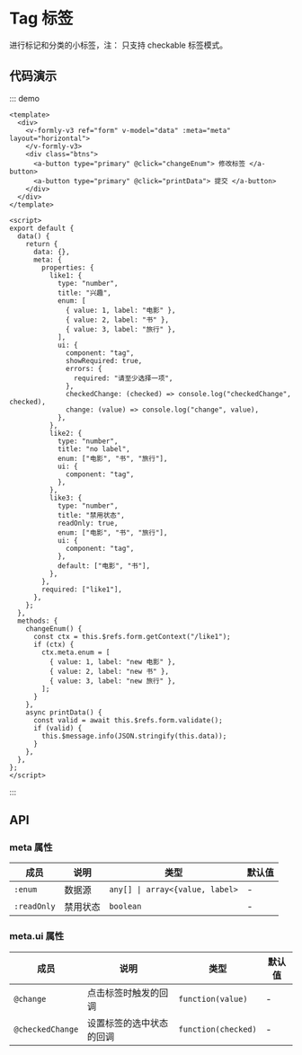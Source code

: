 # Tag 标签

进行标记和分类的小标签，注： 只支持 checkable 标签模式。

## 代码演示

::: demo

```vue
<template>
  <div>
    <v-formly-v3 ref="form" v-model="data" :meta="meta" layout="horizontal">
    </v-formly-v3>
    <div class="btns">
      <a-button type="primary" @click="changeEnum"> 修改标签 </a-button>
      <a-button type="primary" @click="printData"> 提交 </a-button>
    </div>
  </div>
</template>

<script>
export default {
  data() {
    return {
      data: {},
      meta: {
        properties: {
          like1: {
            type: "number",
            title: "兴趣",
            enum: [
              { value: 1, label: "电影" },
              { value: 2, label: "书" },
              { value: 3, label: "旅行" },
            ],
            ui: {
              component: "tag",
              showRequired: true,
              errors: {
                required: "请至少选择一项",
              },
              checkedChange: (checked) => console.log("checkedChange", checked),
              change: (value) => console.log("change", value),
            },
          },
          like2: {
            type: "number",
            title: "no label",
            enum: ["电影", "书", "旅行"],
            ui: {
              component: "tag",
            },
          },
          like3: {
            type: "number",
            title: "禁用状态",
            readOnly: true,
            enum: ["电影", "书", "旅行"],
            ui: {
              component: "tag",
            },
            default: ["电影", "书"],
          },
        },
        required: ["like1"],
      },
    };
  },
  methods: {
    changeEnum() {
      const ctx = this.$refs.form.getContext("/like1");
      if (ctx) {
        ctx.meta.enum = [
          { value: 1, label: "new 电影" },
          { value: 2, label: "new 书" },
          { value: 3, label: "new 旅行" },
        ];
      }
    },
    async printData() {
      const valid = await this.$refs.form.validate();
      if (valid) {
        this.$message.info(JSON.stringify(this.data));
      }
    },
  },
};
</script>
```

:::

## API

### meta 属性

| 成员        | 说明     | 类型                            | 默认值 |
| ----------- | -------- | ------------------------------- | ------ |
| `:enum`     | 数据源   | `any[] \| array<{value, label>` | -      |
| `:readOnly` | 禁用状态 | `boolean`                       | -      |

### meta.ui 属性

| 成员             | 说明                     | 类型                | 默认值 |
| ---------------- | ------------------------ | ------------------- | ------ |
| `@change`        | 点击标签时触发的回调     | `function(value)`   | -      |
| `@checkedChange` | 设置标签的选中状态的回调 | `function(checked)` | -      |
